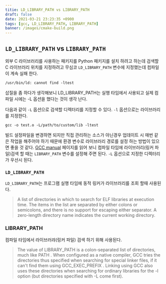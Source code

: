 ```yaml
---
titie: LD_LIBRARY_PATH vs LIBRARY_PATH
draft: false
date: 2021-03-21 23:23:35 +0900
tags: [gcc, LD_LIBRARY_PATH, LIBRARY_PATH]
banner: /images/cmake-build.png
---
```


## `LD_LIBRARY_PATH` vs `LIBRARY_PATH`

외부 C 라이브러리를 사용하는 패키지를 Python 패키지를 설치 하려고 하는데 검색할 C 라이브러리 위치를 지정하려고 무심코 `LD_LIBRARY_PATH` 변수에 지정했는데 컴파일이 계속 실패 한다. 

```
/usr/bin/ld: cannot find -ltest
```

삽질을 좀 하다가 생각해보니 LD_LIBRARY_PATH는 실행 타임에서 사용되고 실제 컴파일 시에는 -L 옵션을 했다는 것이 생각 난다. 


다음과 같이 `-L` 옵션으로 검색할 디렉터리를 지정할 수 있다.  `-l` 옵션으로는  라이브러리를 지정한다. 

```
gcc -o test.o -L/path/to/custom/lib -ltest
```

빌드 설정파일을 변경하면 되지만 직접 관리하는 소스가 아닌경우 업데이트 시 매번 같은 작업을 해주어야 하기 때문에 환경 변수로 라이브러리 경로를 설정 하는 방법이 있으면 좋을 것 같다. [GCC manual](https://man7.org/linux/man-pages/man1/gcc.1.html) 페이지를 읽어 보니 컴파일 타임에 라이브러리(링커 파일)검색 할 때는 `LIBRARY_PATH` 변수를 설정해 주면 된다. `-L` 옵션으로 지정한 디렉터리가 우선시 된다. 


<!--more-->

### `LD_LIBRARY_PATH`

`LD_LIBRARY_PATH`는 프로그램 실행 타임에 동적 링커가 라이브러리를 조회 할때  사용된다. 


> A list of directories in which to search for ELF libraries at execution time.  The items in the list are separated by either colons or semicolons, and there is no support for escaping either separator.  A zero-length directory name indicates the current working directory.

### LIBRARY_PATH

컴파일 타임에서 라이브러랴(링커 파일) 검색 하기 위해 사용된다. 

> The value of LIBRARY_PATH is a colon-separated list of directories, much like PATH . When configured as a native compiler, GCC tries the directories thus specified when searching for special linker files, if it can't find them using GCC_EXEC_PREFIX . Linking using GCC also uses these directories when searching for ordinary libraries for the -l option (but directories specified with -L come first).

